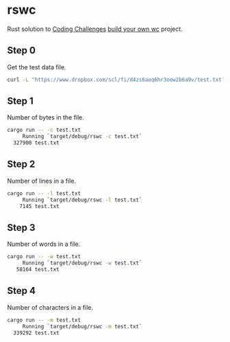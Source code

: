 # rswc
Rust solution to [Coding Challenges](https://codingchallenges.fyi/) [build your own wc](https://codingchallenges.fyi/challenges/challenge-wc) project.

## Step 0

Get the test data file.

```bash
curl -L "https://www.dropbox.com/scl/fi/d4zs6aoq6hr3oew2b6a9v/test.txt?rlkey=20c9d257pxd5emjjzd1gcbn03&dl=0" -o test.txt
```

## Step 1
Number of bytes in the file.
```bash
cargo run -- -c test.txt
     Running `target/debug/rswc -c test.txt`
  327900 test.txt
```

## Step 2
Number of lines in a file.
```bash
cargo run -- -l test.txt   
     Running `target/debug/rswc -l test.txt`
    7145 test.txt
```

## Step 3
Number of words in a file.
```bash
cargo run -- -w test.txt
     Running `target/debug/rswc -w test.txt`
   58164 test.txt
```

## Step 4
Number of characters in a file.
```bash
cargo run -- -m test.txt
     Running `target/debug/rswc -m test.txt`
  339292 test.txt
```

